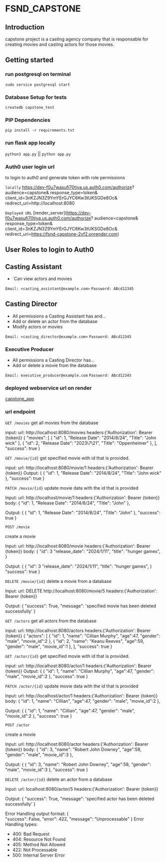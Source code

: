 # FSND_CAPSTONE

## Introduction

capstone project is a casting agency company that is responsable for creating movies and casting actors for those movies.  


## Getting started

### run postgresql on terminal

`sudo service postgresql start`

### Database Setup for tests

`createdb capstone_test`

### PIP Dependencies

`pip install -r requirements.txt`

### run flask app locally

`python3 app.py` || `python app.py`

### Auth0 user login url

to login to auth0 and generate token with role permissions

`locally`
  https://dev-f0u7wasufi70tiya.us.auth0.com/authorize?
  audience=capstone&
  response_type=token&
  client_id=3nKZJN3Z9YmYErGJYC6Kw3tUKSGDe8Oc&
  redirect_uri=http://localhost:8080

`Deployed URL`
[render_server](https://dev-f0u7wasufi70tiya.us.auth0.com/authorize?
  audience=capstone&
  response_type=token&
  client_id=3nKZJN3Z9YmYErGJYC6Kw3tUKSGDe8Oc&
  redirect_uri=https://fsnd-capstone-2vf2.onrender.com)
  
## User Roles to login to Auth0

## Casting Assistant

* `Can view actors and movies

`Email: <casting_assistant@example.com>`
`Password: ABcd12345`
  
## Casting Director

* All permissions a Casting Assistant has and…
* Add or delete an actor from the database
* Modify actors or movies

`Email: <casting_director@example.com>`
`Password: ABcd12345`

### Executive Producer

* All permissions a Casting Director has...
* Add or delete a movie from the database

`Email: executive_producer@example.com`
`Password: ABcd12345`

### deployed webservice url on render

[capstone_app](https://fsnd-capstone-2vf2.onrender.com)

### url endpoint
`GET /movies`
get all movies from the database

input:
  url: http://localhost:8080/movies
    headers:{'Authorization': Bearer {token}}
{
 "movies": [
    {
        "id": 1,
        "Release Date": "2014/8/24",
        "Title": "John wick"
    },
    {
     "id": 2,
      "Release Date": "2023\7\21",
      "Title": "Oppenheimer"
    },
    ],
    "success": true
}

`GET /movie/{id}`
get specified movie with id that is provided.

input:
  url: http://localhost:8080/movie/1
    headers:{'Authorization': Bearer {token}}
Output:
{
    {
        "id": 1,
        "Release Date": "2014/8/24",
        "Title": "John wick"
    },
  "success": true
}

`PATCH /movie/{id}`
update movie data with the id that is provided

Input:
  url: http://localhost/movie/1
    headers:{'Authorization': Bearer {token}}
    body:
    {
        "id": 1,
        "Release Date": "2014/8/24",
        "Title": "John"
    },

Output:
{
    {
        "id": 1,
        "Release Date": "2014/8/24",
        "Title": "John"
    },
  "success": true
}

`POST /movie`

create a movie

Input:
  url: http://localhost:8080/movie
  headers:{'Authorization': Bearer {token}}
  body:
{
  "id": 3
  "release_date": "2024/1/11",
  "title": "hunger games",
}

Output:
{
 {
  "id": 3
  "release_date": "2024/1/11",
  "title": "hunger games",
}
  "success": true
}

`DELETE /movie/{id}`
delete a movie from a database

Input:
  url: DELETE http://localhost:8080/movie/5
  headers:{'Authorization': Bearer {token}}

Output:
{
  "success": True, "message": 'specified movie has been deleted successfully'
}

`GET /actors`
get all actors from the database

input:
  url: http://localhost:8080/actors
    headers:{'Authorization': Bearer {token}}
{
 "actors": [
    {
        "id": 1,
        "name": "Cillian Murphy",
        "age":47,
        "gender": "male",
        "movie_id":2
    },
     {
        "id": 2,
        "name": "Keanu Reeves",
        "age":59,
        "gender": "male",
        "movie_id":1
    },
    ],
    "success": true
}

`GET /actor/{id}`
get specified movie with id that is provided.

input:
  url: http://localhost:8080/actor/1
    headers:{'Authorization': Bearer {token}}
Output:
{
    {
        "id": 1,
        "name": "Cillian Murphy",
        "age":47,
        "gender": "male",
        "movie_id":2
    },
  "success": true
}

`PATCH /actor/{id}`
update movie data with the id that is provided

Input:
  url: http://localhost/actor/1
    headers:{'Authorization': Bearer {token}}
    body:
    {
        "id": 1,
        "name": "Cillian",
        "age":47,
        "gender": "male",
        "movie_id":2
    },

Output:
{
     {
        "id": 1,
        "name": "Cillian",
        "age":47,
        "gender": "male",
        "movie_id":2
    },
  "success": true
}

`POST /actor`

create a movie

Input:
  url: http://localhost:8080/actor
  headers:{'Authorization': Bearer {token}}
  body:
    {
        "id": 3,
        "name": "Robert John Downey",
        "age":58,
        "gender": "male",
        "movie_id":3
    },

Output:
{
    {
        "id": 3,
        "name": "Robert John Downey",
        "age":58,
        "gender": "male",
        "movie_id":3
    },
  "success": true
}

`DELETE /actor/{id}`
delete an actor from a database

Input:
  url: localhost:8080/actor/5
  headers:{'Authorization': Bearer {token}}

Output:
{
  "success": True,
   "message": 'specified actor has been deleted successfully'
}

Error Handling
output format:
{   
    "success": False, 
    "error": 422, 
    "message": "Unprocessable"
}
Error Handling types:

* 400: Bad Request
* 404: Resource Not Found
* 405: Method Not Allowed
* 422: Not Processable
* 500: Internal Server Error